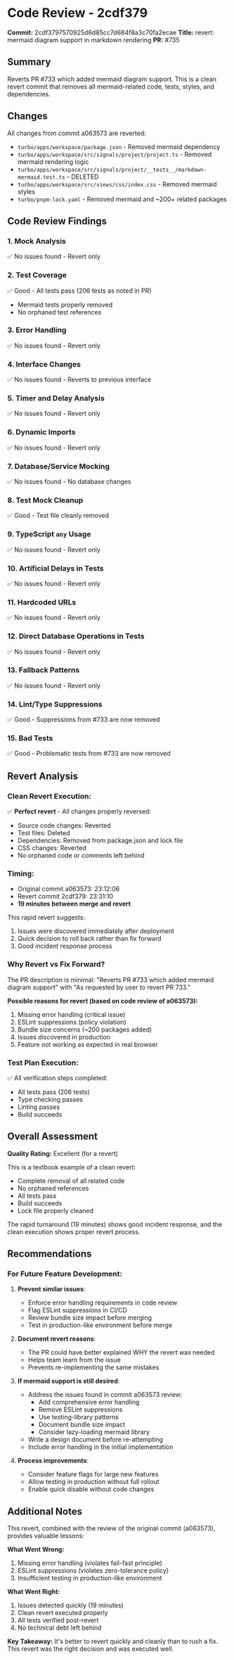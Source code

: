 # Code Review - 2cdf379

**Commit:** 2cdf3797570925d6d85cc7d684f8a3c70fa2ecae
**Title:** revert: mermaid diagram support in markdown rendering
**PR:** #735

## Summary
Reverts PR #733 which added mermaid diagram support. This is a clean revert commit that removes all mermaid-related code, tests, styles, and dependencies.

## Changes
All changes from commit a063573 are reverted:
- `turbo/apps/workspace/package.json` - Removed mermaid dependency
- `turbo/apps/workspace/src/signals/project/project.ts` - Removed mermaid rendering logic
- `turbo/apps/workspace/src/signals/project/__tests__/markdown-mermaid.test.ts` - DELETED
- `turbo/apps/workspace/src/views/css/index.css` - Removed mermaid styles
- `turbo/pnpm-lock.yaml` - Removed mermaid and ~200+ related packages

## Code Review Findings

### 1. Mock Analysis
✅ No issues found - Revert only

### 2. Test Coverage
✅ Good - All tests pass (206 tests as noted in PR)
- Mermaid tests properly removed
- No orphaned test references

### 3. Error Handling
✅ No issues found - Revert only

### 4. Interface Changes
✅ No issues found - Reverts to previous interface

### 5. Timer and Delay Analysis
✅ No issues found - Revert only

### 6. Dynamic Imports
✅ No issues found - Revert only

### 7. Database/Service Mocking
✅ No issues found - No database changes

### 8. Test Mock Cleanup
✅ Good - Test file cleanly removed

### 9. TypeScript `any` Usage
✅ No issues found - Revert only

### 10. Artificial Delays in Tests
✅ No issues found - Revert only

### 11. Hardcoded URLs
✅ No issues found - Revert only

### 12. Direct Database Operations in Tests
✅ No issues found - Revert only

### 13. Fallback Patterns
✅ No issues found - Revert only

### 14. Lint/Type Suppressions
✅ Good - Suppressions from #733 are now removed

### 15. Bad Tests
✅ Good - Problematic tests from #733 are now removed

## Revert Analysis

### Clean Revert Execution:
✅ **Perfect revert** - All changes properly reversed:
- Source code changes: Reverted
- Test files: Deleted
- Dependencies: Removed from package.json and lock file
- CSS changes: Reverted
- No orphaned code or comments left behind

### Timing:
- Original commit a063573: 23:12:06
- Revert commit 2cdf379: 23:31:10
- **19 minutes between merge and revert**

This rapid revert suggests:
1. Issues were discovered immediately after deployment
2. Quick decision to roll back rather than fix forward
3. Good incident response process

### Why Revert vs Fix Forward?

The PR description is minimal: "Reverts PR #733 which added mermaid diagram support" with "As requested by user to revert PR 733."

**Possible reasons for revert (based on code review of a063573):**
1. Missing error handling (critical issue)
2. ESLint suppressions (policy violation)
3. Bundle size concerns (~200 packages added)
4. Issues discovered in production
5. Feature not working as expected in real browser

### Test Plan Execution:
✅ All verification steps completed:
- All tests pass (206 tests)
- Type checking passes
- Linting passes
- Build succeeds

## Overall Assessment
**Quality Rating:** Excellent (for a revert)

This is a textbook example of a clean revert:
- Complete removal of all related code
- No orphaned references
- All tests pass
- Build succeeds
- Lock file properly cleaned

The rapid turnaround (19 minutes) shows good incident response, and the clean execution shows proper revert process.

## Recommendations

### For Future Feature Development:

1. **Prevent similar issues**:
   - Enforce error handling requirements in code review
   - Flag ESLint suppressions in CI/CD
   - Review bundle size impact before merging
   - Test in production-like environment before merge

2. **Document revert reasons**:
   - The PR could have better explained WHY the revert was needed
   - Helps team learn from the issue
   - Prevents re-implementing the same mistakes

3. **If mermaid support is still desired**:
   - Address the issues found in commit a063573 review:
     - Add comprehensive error handling
     - Remove ESLint suppressions
     - Use testing-library patterns
     - Document bundle size impact
     - Consider lazy-loading mermaid library
   - Write a design document before re-attempting
   - Include error handling in the initial implementation

4. **Process improvements**:
   - Consider feature flags for large new features
   - Allow testing in production without full rollout
   - Enable quick disable without code changes

## Additional Notes

This revert, combined with the review of the original commit (a063573), provides valuable lessons:

**What Went Wrong:**
1. Missing error handling (violates fail-fast principle)
2. ESLint suppressions (violates zero-tolerance policy)
3. Insufficient testing in production-like environment

**What Went Right:**
1. Issues detected quickly (19 minutes)
2. Clean revert executed properly
3. All tests verified post-revert
4. No technical debt left behind

**Key Takeaway:**
It's better to revert quickly and cleanly than to rush a fix. This revert was the right decision and was executed well.
